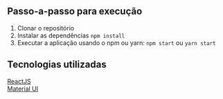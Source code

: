 
## Passo-a-passo para execução

1. Clonar o repositório
2. Instalar as dependências
   `
   npm install
   `
3. Executar a aplicação usando o npm ou yarn:
   `
   npm start
   `
   ou
   `
   yarn start
`

## Tecnologias utilizadas

[ReactJS](https://reactjs.org/)  
[Material UI](https://material-ui.com/)

